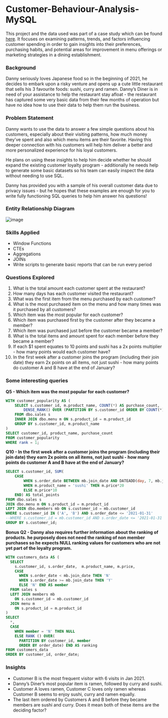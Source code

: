 # Customer-Behaviour-Analysis-MySQL

This project and the data used was part of a case study which can be found [here](https://8weeksqlchallenge.com/case-study-1/). It focuses on examining patterns, trends, and factors influencing customer spending in order to gain insights into their preferences, purchasing habits, and potential areas for improvement in menu offerings or marketing strategies in a dining establishment.

### Background

Danny seriously loves Japanese food so in the beginning of 2021, he decides to embark upon a risky venture and opens up a cute little restaurant that sells his 3 favourite foods: sushi, curry and ramen.
Danny’s Diner is in need of your assistance to help the restaurant stay afloat - the restaurant has captured some very basic data from their few months of operation but have no idea how to use their data to help them run the business.

### Problem Statement

Danny wants to use the data to answer a few simple questions about his customers, especially about their visiting patterns, how much money they’ve spent and also which menu items are their favorite. Having this deeper connection with his customers will help him deliver a better and more personalized experience for his loyal customers.

He plans on using these insights to help him decide whether he should expand the existing customer loyalty program - additionally he needs help to generate some basic datasets so his team can easily inspect the data without needing to use SQL.

Danny has provided you with a sample of his overall customer data due to privacy issues - but he hopes that these examples are enough for you to write fully functioning SQL queries to help him answer his questions!

### Entity Relationship Diagram

![image](https://github.com/Irene-arch/Customer-Behaviour-Analysis-MSSQL-Server/assets/56026296/5e0c9ea2-cfcf-400e-b164-6955b46f0e9f)

### Skills Applied

- Window Functions
- CTEs
- Aggregations
- JOINs
- Write scripts to generate basic reports that can be run every period

### Questions Explored

1. What is the total amount each customer spent at the restaurant?
2. How many days has each customer visited the restaurant?
3. What was the first item from the menu purchased by each customer?
4. What is the most purchased item on the menu and how many times was it purchased by all customers?
5. Which item was the most popular for each customer?
6. Which item was purchased first by the customer after they became a member?
7. Which item was purchased just before the customer became a member?
8. What is the total items and amount spent for each member before they became a member?
9. If each $1 spent equates to 10 points and sushi has a 2x points multiplier - how many points would each customer have?
10. In the first week after a customer joins the program (including their join date) they earn 2x points on all items, not just sushi - how many points do customer A and B have at the end of January?

### Some interesting queries

**Q5 - Which item was the most popular for each customer?**

```sql
WITH customer_popularity AS (
    SELECT s.customer_id, m.product_name, COUNT(*) AS purchase_count,
        DENSE_RANK() OVER (PARTITION BY s.customer_id ORDER BY COUNT(*) DESC) AS rank
    FROM dbo.sales s
    INNER JOIN dbo.menu m ON s.product_id = m.product_id
    GROUP BY s.customer_id, m.product_name
)
SELECT customer_id, product_name, purchase_count
FROM customer_popularity
WHERE rank = 1;
```


**Q10 - In the first week after a customer joins the program (including their join date) they earn 2x points on all items, not just sushi - how many points do customer A and B have at the end of January?**

```sql
SELECT s.customer_id, SUM(
    CASE 
        WHEN s.order_date BETWEEN mb.join_date AND DATEADD(day, 7, mb.join_date) THEN m.price*20
        WHEN m.product_name = 'sushi' THEN m.price*20 
        ELSE m.price*10 
    END) AS total_points
FROM dbo.sales s
JOIN dbo.menu m ON s.product_id = m.product_id
LEFT JOIN dbo.members mb ON s.customer_id = mb.customer_id
WHERE s.customer_id IN ('A', 'B') AND s.order_date <= '2021-01-31'
--WHERE s.customer_id = mb.customer_id AND s.order_date <= '2021-01-31'
GROUP BY s.customer_id;
```


**Bonus Q2 - Danny also requires further information about the ranking of products. he purposely does not need the ranking of non member purchases so he expects NULL ranking values for customers who are not yet part of the loyalty program.**

```sql
WITH customers_data AS (
  SELECT 
    s.customer_id, s.order_date,  m.product_name, m.price,
    CASE
      WHEN s.order_date < mb.join_date THEN 'N'
      WHEN s.order_date >= mb.join_date THEN 'Y'
      ELSE 'N' END AS member
  FROM sales s
  LEFT JOIN members mb
    ON s.customer_id = mb.customer_id
  JOIN menu m
    ON s.product_id = m.product_id
)
SELECT 
  *, 
  CASE
    WHEN member = 'N' THEN NULL
    ELSE RANK () OVER(
      PARTITION BY customer_id, member
      ORDER BY order_date) END AS ranking
FROM customers_data
ORDER BY customer_id, order_date;
```
   
### Insights

- Customer B is the most frequent visitor with 6 visits in Jan 2021.
- Danny’s Diner’s most popular item is ramen, followed by curry and sushi.
- Customer A loves ramen, Customer C loves only ramen whereas Customer B seems to enjoy sushi, curry and ramen equally.
- The last item ordered by Customers A and B before they became members are sushi and curry. Does it mean both of these items are the deciding factor?
